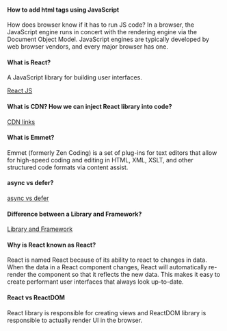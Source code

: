#### How to add html tags using JavaScript

How does browser know if it has to run JS code?
In a browser, the JavaScript engine runs in concert with the rendering engine via the Document Object Model. JavaScript engines are typically developed by web browser vendors, and every major browser has one.

#### What is React?

A JavaScript library for building user interfaces.

[React JS](https://reactjs.org/)

#### What is CDN? How we can inject React library into code?

[CDN links](https://reactjs.org/docs/cdn-links.html)

#### What is Emmet?

Emmet (formerly Zen Coding) is a set of plug-ins for text editors that allow for high-speed coding and editing in HTML, XML, XSLT, and other structured code formats via content assist.

#### async vs defer?

[async vs defer](https://codedamn.com/news/javascript/async-and-defer-in-script-tag)

#### Difference between a Library and Framework?

[Library and Framework](https://www.freecodecamp.org/news/the-difference-between-a-framework-and-a-library-bd133054023f/)

#### Why is React known as React?

React is named React because of its ability to react to changes in data. When the data in a React component changes, React will automatically re-render the component so that it reflects the new data. This makes it easy to create performant user interfaces that always look up-to-date.

#### React vs ReactDOM

React library is responsible for creating views and ReactDOM library is responsible to actually render UI in the browser.
